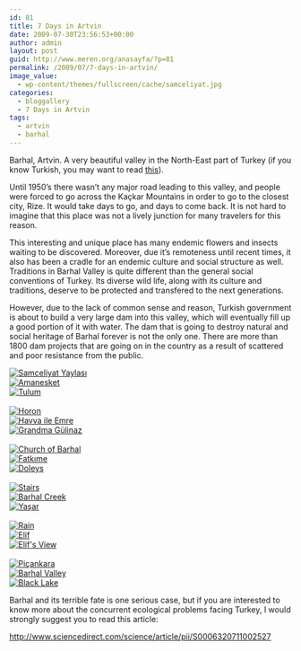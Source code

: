 ```yaml
---
id: 81
title: 7 Days in Artvin
date: 2009-07-30T23:56:53+00:00
author: admin
layout: post
guid: http://www.meren.org/anasayfa/?p=81
permalink: /2009/07/7-days-in-artvin/
image_value:
  - wp-content/themes/fullscreen/cache/samceliyat.jpg
categories:
  - bloggallery
  - 7 Days in Artvin
tags:
  - artvin
  - barhal
---
```

Barhal, Artvin. A very beautiful valley in the North-East part of Turkey (if you know Turkish, you may want to read [this](http://www.meren.org/blog/2009/07/barhalda-7-gun/)).

Until 1950&#8217;s there wasn&#8217;t any major road leading to this valley, and people were forced to go across the Kaçkar Mountains in order to go to the closest city, Rize. It would take days to go, and days to come back. It is not hard to imagine that this place was not a lively junction for many travelers for this reason.

This interesting and unique place has many endemic flowers and insects waiting to be discovered. Moreover, due it&#8217;s remoteness until recent times, it also has been a cradle for an endemic culture and social structure as well. Traditions in Barhal Valley is quite different than the general social conventions of Turkey. Its diverse wild life, along with its culture and traditions, deserve to be protected and transfered to the next generations.

However, due to the lack of common sense and reason, Turkish government is about to build a very large dam into this valley, which will eventually fill up a good portion of it with water. The dam that is going to destroy natural and social heritage of Barhal forever is not the only one. There are more than 1800 dam projects that are going on in the country as a result of scattered and poor resistance from the public.

<div class="ngg-gallery-thumbnail" >
<a href="{{ site.baseurl }}/images/7-days-in-artvin-01-samceliyat.jpg" title="Samceliyat Yaylası" rel="lightbox[set_7]" >
<img title="Samceliyat Yaylası" alt="Samceliyat Yaylası" src="{{ site.baseurl }}/images/7-days-in-artvin-01-samceliyat.jpg">
</a>
</div>


<div class="ngg-gallery-thumbnail" >
<a href="{{ site.baseurl }}/images/7-days-in-artvin-04-duygu-amanesket.jpg" title="Amanesket" rel="lightbox[set_7]" >
<img title="Amanesket" alt="Amanesket" src="{{ site.baseurl }}/images/7-days-in-artvin-04-duygu-amanesket.jpg">
</a>
</div>


 
<div class="ngg-gallery-thumbnail" >
<a href="{{ site.baseurl }}/images/7-days-in-artvin-06-tulum.jpg" title="Tulum" rel="lightbox[set_7]" >
<img title="Tulum" alt="Tulum" src="{{ site.baseurl }}/images/7-days-in-artvin-06-tulum.jpg">
</a>
</div>

<br style="clear: both" />

 
<div class="ngg-gallery-thumbnail" >
<a href="{{ site.baseurl }}/images/7-days-in-artvin-07-horon.jpg" title="Horon" rel="lightbox[set_7]" >
<img title="Horon" alt="Horon" src="{{ site.baseurl }}/images/7-days-in-artvin-07-horon.jpg">
</a>
</div>


 
<div class="ngg-gallery-thumbnail" >
<a href="{{ site.baseurl }}/images/7-days-in-artvin-08-havva-ile-emre.jpg" title="Havva ile Emre" rel="lightbox[set_7]" >
<img title="Havva ile Emre" alt="Havva ile Emre" src="{{ site.baseurl }}/images/7-days-in-artvin-08-havva-ile-emre.jpg">
</a>
</div>


 
<div class="ngg-gallery-thumbnail" >
<a href="{{ site.baseurl }}/images/7-days-in-artvin-09-gulinaz.jpg" title="Grandma Gülinaz " rel="lightbox[set_7]" >
<img title="Grandma Gülinaz " alt="Grandma Gülinaz " src="{{ site.baseurl }}/images/7-days-in-artvin-09-gulinaz.jpg">
</a>
</div>

<br style="clear: both" />

 
<div class="ngg-gallery-thumbnail" >
<a href="{{ site.baseurl }}/images/7-days-in-artvin-10-barhal-kilisesi.jpg" title="Church of Barhal" rel="lightbox[set_7]" >
<img title="Church of Barhal" alt="Church of Barhal" src="{{ site.baseurl }}/images/7-days-in-artvin-10-barhal-kilisesi.jpg">
</a>
</div>


 
<div class="ngg-gallery-thumbnail" >
<a href="{{ site.baseurl }}/images/7-days-in-artvin-12-fakime-hala.jpg" title="Fatkıme" rel="lightbox[set_7]" >
<img title="Fatkıme" alt="Fatkıme" src="{{ site.baseurl }}/images/7-days-in-artvin-12-fakime-hala.jpg">
</a>
</div>


 
<div class="ngg-gallery-thumbnail" >
<a href="{{ site.baseurl }}/images/7-days-in-artvin-13-doleys-manzara.jpg" title="Doleys" rel="lightbox[set_7]" >
<img title="Doleys" alt="Doleys" src="{{ site.baseurl }}/images/7-days-in-artvin-13-doleys-manzara.jpg">
</a>
</div>

<br style="clear: both" />

 
<div class="ngg-gallery-thumbnail" >
<a href="{{ site.baseurl }}/images/7-days-in-artvin-14-doleys-merdiven.jpg" title="Stairs" rel="lightbox[set_7]" >
<img title="Stairs" alt="Stairs" src="{{ site.baseurl }}/images/7-days-in-artvin-14-doleys-merdiven.jpg">
</a>
</div>


 
<div class="ngg-gallery-thumbnail" >
<a href="{{ site.baseurl }}/images/7-days-in-artvin-17-barhal-cayi.jpg" title="Barhal Creek" rel="lightbox[set_7]" >
<img title="Barhal Creek" alt="Barhal Creek" src="{{ site.baseurl }}/images/7-days-in-artvin-17-barhal-cayi.jpg">
</a>
</div>


 
<div class="ngg-gallery-thumbnail" >
<a href="{{ site.baseurl }}/images/7-days-in-artvin-18-yasar.jpg" title="Yaşar" rel="lightbox[set_7]" >
<img title="Yaşar" alt="Yaşar" src="{{ site.baseurl }}/images/7-days-in-artvin-18-yasar.jpg">
</a>
</div>

<br style="clear: both" />

 
<div class="ngg-gallery-thumbnail" >
<a href="{{ site.baseurl }}/images/7-days-in-artvin-20-yagmur.jpg" title="Rain" rel="lightbox[set_7]" >
<img title="Rain" alt="Rain" src="{{ site.baseurl }}/images/7-days-in-artvin-20-yagmur.jpg">
</a>
</div>


 
<div class="ngg-gallery-thumbnail" >
<a href="{{ site.baseurl }}/images/7-days-in-artvin-21-elif.jpg" title="Elif" rel="lightbox[set_7]" >
<img title="Elif" alt="Elif" src="{{ site.baseurl }}/images/7-days-in-artvin-21-elif.jpg">
</a>
</div>


 
<div class="ngg-gallery-thumbnail" >
<a href="{{ site.baseurl }}/images/7-days-in-artvin-22-elifin-manzarasi.jpg" title="Elif's View" rel="lightbox[set_7]" >
<img title="Elif's View" alt="Elif's View" src="{{ site.baseurl }}/images/7-days-in-artvin-22-elifin-manzarasi.jpg">
                            </a>
</div>

<br style="clear: both" />

 
<div class="ngg-gallery-thumbnail" >
<a href="{{ site.baseurl }}/images/7-days-in-artvin-23-picankara-uzaktan.jpg" title="Piçankara" rel="lightbox[set_7]" >
<img title="Piçankara" alt="Piçankara" src="{{ site.baseurl }}/images/7-days-in-artvin-23-picankara-uzaktan.jpg">
</a>
</div>


 
<div class="ngg-gallery-thumbnail" >
<a href="{{ site.baseurl }}/images/7-days-in-artvin-26-kara-gol-yolunda-barhal.jpg" title="Barhal Valley" rel="lightbox[set_7]" >
<img title="Barhal Valley" alt="Barhal Valley" src="{{ site.baseurl }}/images/7-days-in-artvin-26-kara-gol-yolunda-barhal.jpg">
</a>
</div>


 
<div class="ngg-gallery-thumbnail" >
<a href="{{ site.baseurl }}/images/7-days-in-artvin-28-kara-gol.jpg" title="Black Lake" rel="lightbox[set_7]" >
<img title="Black Lake" alt="Black Lake" src="{{ site.baseurl }}/images/7-days-in-artvin-28-kara-gol.jpg">
</a>
</div>


Barhal and its terrible fate is one serious case, but if you are interested to know more about the concurrent ecological problems facing Turkey, I would strongly suggest you to read this article:

<http://www.sciencedirect.com/science/article/pii/S0006320711002527>
